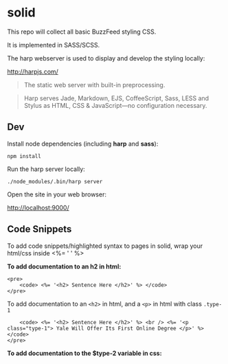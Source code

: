 # solid

This repo will collect all basic BuzzFeed styling CSS.

It is implemented in SASS/SCSS.

The harp webserver is used to display and develop the styling locally:

<http://harpjs.com/>

> The static web server with built-in preprocessing.

> Harp serves Jade, Markdown, EJS, CoffeeScript, Sass, LESS and Stylus as HTML, CSS & JavaScript—no configuration necessary.


## Dev

Install node dependencies (including **harp** and **sass**):

    npm install

Run the harp server locally:

    ./node_modules/.bin/harp server

Open the site in your web browser:

<http://localhost:9000/>


## Code Snippets

To add code snippets/highlighted syntax to pages in solid, wrap your html/css inside <%= ' ' %> 

**To add documentation to an h2 in html:**
```
<pre>
    <code> <%= '<h2> Sentence Here </h2>' %> </code>
</pre>
```

To add documentation to an `<h2>` in html, and a `<p>` in html with class `.type-1`

```<pre>
    <code> <%= '<h2> Sentence Here </h2>' %> <br /> <%= '<p class="type-1"> Yale Will Offer Its First Online Degree </p>' %> </code>
</pre>
```


**To add documentation to the $type-2 variable in css:**
